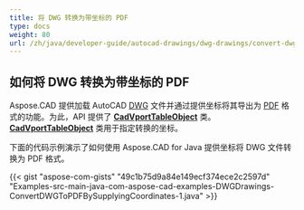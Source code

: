 ```yaml
---
title: 将 DWG 转换为带坐标的 PDF
type: docs
weight: 80
url: /zh/java/developer-guide/autocad-drawings/dwg-drawings/convert-dwg-to-dwf-with-coordinatesconvert-dwg-to-pdf-with-coordinates/
---
```



## **如何将 DWG 转换为带坐标的 PDF**

Aspose.CAD 提供加载 AutoCAD [DWG](https://docs.fileformat.com/cad/dwg/) 文件并通过提供坐标将其导出为 [PDF](https://docs.fileformat.com/pdf/) 格式的功能。为此，API 提供了 [**CadVportTableObject**](https://reference.aspose.com/cad/java/com.aspose.cad.fileformats.cad.cadtables/CadVportTableObject) 类。[**CadVportTableObject**](https://reference.aspose.com/cad/java/com.aspose.cad.fileformats.cad.cadtables/CadVportTableObject) 类用于指定转换的坐标。

下面的代码示例演示了如何使用 Aspose.CAD for Java 提供坐标将 DWG 文件转换为 PDF 格式。

{{< gist "aspose-com-gists" "49c1b75d9a84e149ecf374ece2c2597d" "Examples-src-main-java-com-aspose-cad-examples-DWGDrawings-ConvertDWGToPDFBySupplyingCoordinates-1.java" >}}
